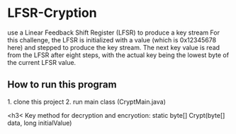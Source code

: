 # LFSR-Cryption
use a Linear Feedback Shift Register (LFSR) to produce a key stream
For this challenge, the LFSR is initialized with a value (which is 0x12345678 here) and stepped to produce the key stream. The next key value is read from the LFSR after eight steps, with the actual key being the lowest byte of the current LFSR value.

<h2>How to run this program</h2>
1. clone this project
2. run main class (CryptMain.java)

<h3< Key method for decryption and encryotion: </h3>
 static byte[] Crypt(byte[] data, long initialValue)
